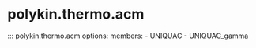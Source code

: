 # polykin.thermo.acm

::: polykin.thermo.acm
    options:
        members:
            - UNIQUAC
            - UNIQUAC_gamma
